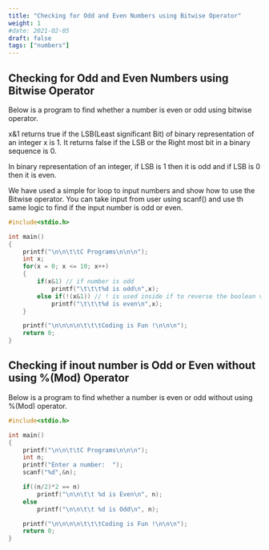 ```yaml
---
title: "Checking for Odd and Even Numbers using Bitwise Operator"
weight: 1
#date: 2021-02-05
draft: false
tags: ["numbers"]
---
```


## Checking for Odd and Even Numbers using Bitwise Operator

Below is a program to find whether a number is even or odd using bitwise operator.

x&1 returns true if the LSB(Least significant Bit) of binary representation of an integer x is 1. It returns false if the LSB or the Right most bit in a binary sequence is 0.

In binary representation of an integer, if LSB is 1 then it is odd and if LSB is 0 then it is even.

We have used a simple for loop to input numbers and show how to use the Bitwise operator. You can take input from user using scanf() and use th same logic to find if the input number is odd or even.

```c
#include<stdio.h>

int main()
{
    printf("\n\n\t\tC Programs\n\n\n");
    int x;
    for(x = 0; x <= 10; x++)
    {
        if(x&1) // if number is odd
            printf("\t\t\t%d is odd\n",x);
        else if(!(x&1)) // ! is used inside if to reverse the boolean value
            printf("\t\t\t%d is even\n",x);
    }

    printf("\n\n\n\n\t\t\tCoding is Fun !\n\n\n");
    return 0;
}
```

## Checking if inout number is Odd or Even without using %(Mod) Operator

Below is a program to find whether a number is even or odd without using %(Mod) operator.

```c
#include<stdio.h>

int main()
{
    printf("\n\n\t\tC Programs\n\n\n");
    int n;
    printf("Enter a number:  ");
    scanf("%d",&n);

    if((n/2)*2 == n)
        printf("\n\n\t\t %d is Even\n", n);
    else
        printf("\n\n\t\t %d is Odd\n", n);

    printf("\n\n\n\n\t\t\tCoding is Fun !\n\n\n");
    return 0;
}
```
